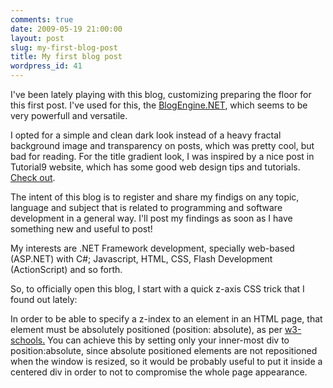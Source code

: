 ```yaml
---
comments: true
date: 2009-05-19 21:00:00
layout: post
slug: my-first-blog-post
title: My first blog post
wordpress_id: 41
---
```



I've been lately playing with this blog, customizing preparing the floor for this first post. I've used for this, the [BlogEngine.NET](http://www.dotnetblogengine.net/), which seems to be very powerfull and versatile.

I opted for a simple and clean dark look instead of a heavy fractal background image and transparency on posts, which was pretty cool, but bad for reading. For the title gradient look, I was inspired by a nice post in Tutorial9 website, which has some good web design tips and tutorials. [Check out](http://www.tutorial9.net/photoshop/5-pixel-popping-techniques/).

The intent of this blog is to register and share my findigs on any topic, language and subject that is related to programming and software development in a general way. I'll post my findings as soon as I have something new and useful to post!

My interests are .NET Framework development, specially web-based (ASP.NET) with C#; Javascript, HTML, CSS, Flash Development (ActionScript) and so forth.

So, to officially open this blog, I start with a quick z-axis CSS trick that I found out lately:

In order to be able to specify a z-index to an element in an HTML page, that element must be absolutely positioned (position: absolute), as per [w3-schools.](http://www.w3schools.com/Css/pr_pos_z-index.asp) You can achieve this by setting only your inner-most div to position:absolute, since absolute positioned elements are not repositioned when the window is resized, so it would be probably useful to put it inside a centered div in order to not to compromise the whole page appearance.